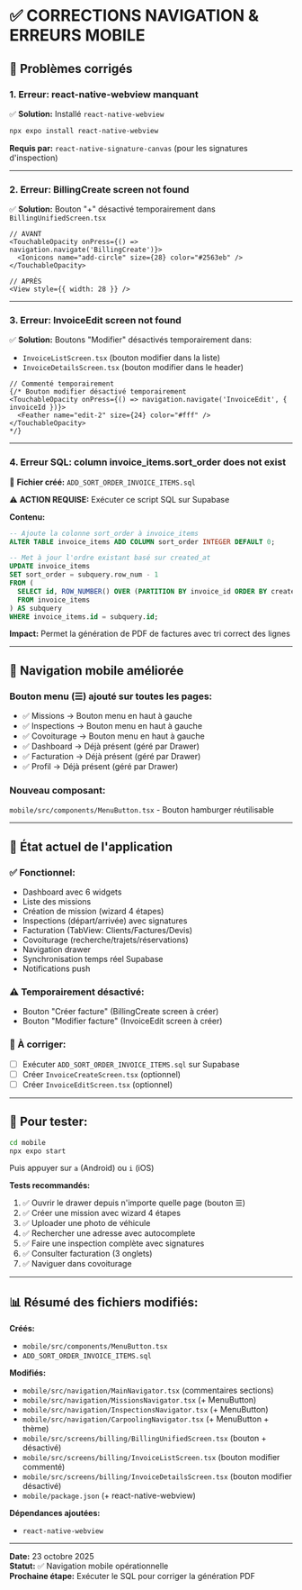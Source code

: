 # ✅ CORRECTIONS NAVIGATION & ERREURS MOBILE

## 🔧 Problèmes corrigés

### 1. **Erreur: react-native-webview manquant**
✅ **Solution:** Installé `react-native-webview`
```bash
npx expo install react-native-webview
```
**Requis par:** `react-native-signature-canvas` (pour les signatures d'inspection)

---

### 2. **Erreur: BillingCreate screen not found**
✅ **Solution:** Bouton "+" désactivé temporairement dans `BillingUnifiedScreen.tsx`
```tsx
// AVANT
<TouchableOpacity onPress={() => navigation.navigate('BillingCreate')}>
  <Ionicons name="add-circle" size={28} color="#2563eb" />
</TouchableOpacity>

// APRÈS
<View style={{ width: 28 }} />
```

---

### 3. **Erreur: InvoiceEdit screen not found**
✅ **Solution:** Boutons "Modifier" désactivés temporairement dans:
- `InvoiceListScreen.tsx` (bouton modifier dans la liste)
- `InvoiceDetailsScreen.tsx` (bouton modifier dans le header)

```tsx
// Commenté temporairement
{/* Bouton modifier désactivé temporairement
<TouchableOpacity onPress={() => navigation.navigate('InvoiceEdit', { invoiceId })}>
  <Feather name="edit-2" size={24} color="#fff" />
</TouchableOpacity>
*/}
```

---

### 4. **Erreur SQL: column invoice_items.sort_order does not exist**
📄 **Fichier créé:** `ADD_SORT_ORDER_INVOICE_ITEMS.sql`

⚠️ **ACTION REQUISE:** Exécuter ce script SQL sur Supabase

**Contenu:**
```sql
-- Ajoute la colonne sort_order à invoice_items
ALTER TABLE invoice_items ADD COLUMN sort_order INTEGER DEFAULT 0;

-- Met à jour l'ordre existant basé sur created_at
UPDATE invoice_items 
SET sort_order = subquery.row_num - 1
FROM (
  SELECT id, ROW_NUMBER() OVER (PARTITION BY invoice_id ORDER BY created_at) as row_num
  FROM invoice_items
) AS subquery
WHERE invoice_items.id = subquery.id;
```

**Impact:** Permet la génération de PDF de factures avec tri correct des lignes

---

## 📱 Navigation mobile améliorée

### **Bouton menu (☰) ajouté sur toutes les pages:**
- ✅ Missions → Bouton menu en haut à gauche
- ✅ Inspections → Bouton menu en haut à gauche
- ✅ Covoiturage → Bouton menu en haut à gauche
- ✅ Dashboard → Déjà présent (géré par Drawer)
- ✅ Facturation → Déjà présent (géré par Drawer)
- ✅ Profil → Déjà présent (géré par Drawer)

### **Nouveau composant:**
`mobile/src/components/MenuButton.tsx` - Bouton hamburger réutilisable

---

## 🎯 État actuel de l'application

### ✅ Fonctionnel:
- Dashboard avec 6 widgets
- Liste des missions
- Création de mission (wizard 4 étapes)
- Inspections (départ/arrivée) avec signatures
- Facturation (TabView: Clients/Factures/Devis)
- Covoiturage (recherche/trajets/réservations)
- Navigation drawer
- Synchronisation temps réel Supabase
- Notifications push

### ⚠️ Temporairement désactivé:
- Bouton "Créer facture" (BillingCreate screen à créer)
- Bouton "Modifier facture" (InvoiceEdit screen à créer)

### 🔧 À corriger:
- [ ] Exécuter `ADD_SORT_ORDER_INVOICE_ITEMS.sql` sur Supabase
- [ ] Créer `InvoiceCreateScreen.tsx` (optionnel)
- [ ] Créer `InvoiceEditScreen.tsx` (optionnel)

---

## 🚀 Pour tester:

```bash
cd mobile
npx expo start
```

Puis appuyer sur `a` (Android) ou `i` (iOS)

**Tests recommandés:**
1. ✅ Ouvrir le drawer depuis n'importe quelle page (bouton ☰)
2. ✅ Créer une mission avec wizard 4 étapes
3. ✅ Uploader une photo de véhicule
4. ✅ Rechercher une adresse avec autocomplete
5. ✅ Faire une inspection complète avec signatures
6. ✅ Consulter facturation (3 onglets)
7. ✅ Naviguer dans covoiturage

---

## 📊 Résumé des fichiers modifiés:

**Créés:**
- `mobile/src/components/MenuButton.tsx`
- `ADD_SORT_ORDER_INVOICE_ITEMS.sql`

**Modifiés:**
- `mobile/src/navigation/MainNavigator.tsx` (commentaires sections)
- `mobile/src/navigation/MissionsNavigator.tsx` (+ MenuButton)
- `mobile/src/navigation/InspectionsNavigator.tsx` (+ MenuButton)
- `mobile/src/navigation/CarpoolingNavigator.tsx` (+ MenuButton + thème)
- `mobile/src/screens/billing/BillingUnifiedScreen.tsx` (bouton + désactivé)
- `mobile/src/screens/billing/InvoiceListScreen.tsx` (bouton modifier commenté)
- `mobile/src/screens/billing/InvoiceDetailsScreen.tsx` (bouton modifier désactivé)
- `mobile/package.json` (+ react-native-webview)

**Dépendances ajoutées:**
- `react-native-webview`

---

**Date:** 23 octobre 2025  
**Statut:** ✅ Navigation mobile opérationnelle  
**Prochaine étape:** Exécuter le SQL pour corriger la génération PDF
